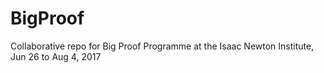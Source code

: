 # BigProof
Collaborative repo for Big Proof Programme at the Isaac Newton Institute, Jun 26  to Aug 4, 2017
